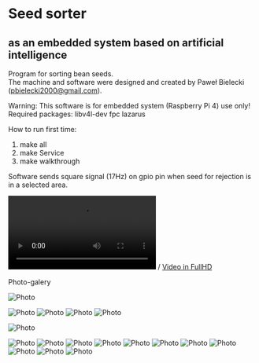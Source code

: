 Seed sorter 
===========
as an embedded system based on artificial intelligence
------------------------------------------------------
Program for sorting bean seeds. <br>
The machine and software were designed and created by Paweł Bielecki (pbielecki2000@gmail.com). 

Warning: This software is for embedded system (Raspberry Pi 4) use only!
Required packages: libv4l-dev fpc lazarus

How to run first time:

1. make all
2. make Service
3. make walkthrough

Software sends square signal (17Hz) on gpio pin when seed for rejection is in a selected area.

![Video](Photos/video.webm) / [Video in FullHD](https://www.mediafire.com/file/zxpubwug0rqqun6/20211218_133223.mp4/file)

Photo-galery

![Photo](Photos/consoles2.png)

![Photo](Photos/20211218_134026.jpg)
![Photo](Photos/20211218_134041.jpg)
![Photo](Photos/20211218_134127.jpg)
![Photo](Photos/20211218_134118.jpg)


![Photo](Photos/20220115_130241.jpg)

![Photo](Photos/20211113_154245.jpg)
![Photo](Photos/20211113_154237.jpg)
![Photo](Photos/20211113_154255.jpg)
![Photo](Photos/20211113_154303.jpg)
![Photo](Photos/20211113_154308.jpg)
![Photo](Photos/20211113_154213.jpg)
![Photo](Photos/20211113_154140.jpg)
![Photo](Photos/20211113_154144.jpg)
![Photo](Photos/20211113_154133.jpg)
![Photo](Photos/compared.jpg)
![Photo](Photos/20210222_111046.jpg)
